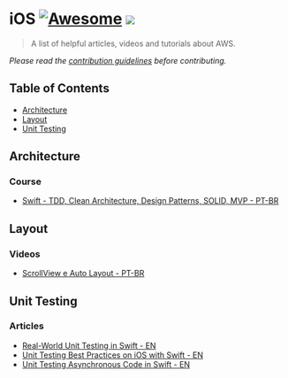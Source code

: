 # iOS [![Awesome](https://cdn.rawgit.com/sindresorhus/awesome/d7305f38d29fed78fa85652e3a63e154dd8e8829/media/badge.svg)](https://github.com/sindresorhus/awesome) ![](https://img.shields.io/badge/igorgcustodio-aws-brightgreen)

> A list of helpful articles, videos and tutorials about AWS.

*Please read the [contribution guidelines](../readme.md/#guidelines) before contributing.*


## Table of Contents

- [Architecture](#architecture)
- [Layout](#layour)
- [Unit Testing](#unit-testing)

## Architecture

### Course

- [Swift - TDD, Clean Architecture, Design Patterns, SOLID, MVP - PT-BR](https://www.udemy.com/course/swift-tdd-com-mango/)

## Layout

### Videos

- [ScrollView e Auto Layout - PT-BR](https://youtu.be/89YpYx7qPf8?list=PLWpneBiTMe-2F8LoMUk5NExNSOnZGaSwW)

## Unit Testing

### Articles

- [Real-World Unit Testing in Swift - EN](https://www.vadimbulavin.com/real-world-unit-testing-in-swift/)
- [Unit Testing Best Practices on iOS with Swift - EN](https://www.vadimbulavin.com/unit-testing-best-practices-on-ios-with-swift/)
- [Unit Testing Asynchronous Code in Swift - EN](https://www.vadimbulavin.com/unit-testing-async-code-in-swift/)